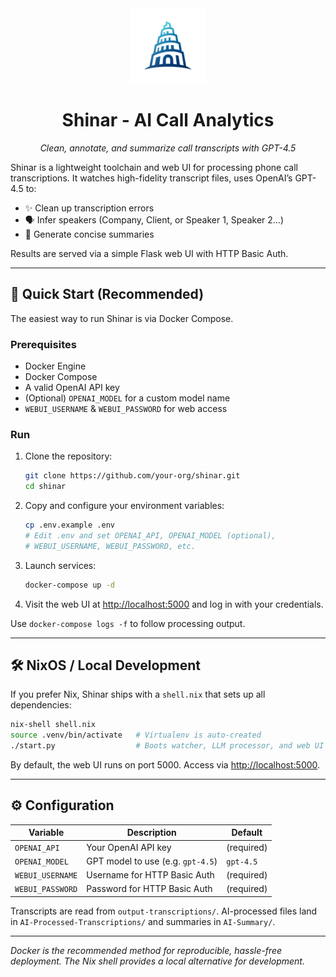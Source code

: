 <div align="center">
  <img src="assets/logo.png" alt="Shinar Logo" width="120" />
  <h1>Shinar - AI Call Analytics</h1>
  <p><em>Clean, annotate, and summarize call transcripts with GPT-4.5</em></p>
</div>

Shinar is a lightweight toolchain and web UI for processing phone call transcriptions.
It watches high-fidelity transcript files, uses OpenAI’s GPT-4.5 to:

- ✨ Clean up transcription errors
- 🗣️ Infer speakers (Company, Client, or Speaker 1, Speaker 2…)
- 📝 Generate concise summaries

Results are served via a simple Flask web UI with HTTP Basic Auth.

---

## 🚀 Quick Start (Recommended)

The easiest way to run Shinar is via Docker Compose.

### Prerequisites

- Docker Engine
- Docker Compose
- A valid OpenAI API key
- (Optional) `OPENAI_MODEL` for a custom model name
- `WEBUI_USERNAME` & `WEBUI_PASSWORD` for web access

### Run

1. Clone the repository:
   ```bash
   git clone https://github.com/your-org/shinar.git
   cd shinar
   ```
2. Copy and configure your environment variables:
   ```bash
   cp .env.example .env
   # Edit .env and set OPENAI_API, OPENAI_MODEL (optional),
   # WEBUI_USERNAME, WEBUI_PASSWORD, etc.
   ```
3. Launch services:
   ```bash
   docker-compose up -d
   ```
4. Visit the web UI at <http://localhost:5000> and log in with your credentials.

Use `docker-compose logs -f` to follow processing output.

---

## 🛠️ NixOS / Local Development

If you prefer Nix, Shinar ships with a `shell.nix` that sets up all dependencies:

```bash
nix-shell shell.nix
source .venv/bin/activate   # Virtualenv is auto-created
./start.py                  # Boots watcher, LLM processor, and web UI
```

By default, the web UI runs on port 5000. Access via <http://localhost:5000>.

---

## ⚙️ Configuration

| Variable         | Description                                        | Default     |
|------------------|----------------------------------------------------|-------------|
| `OPENAI_API`     | Your OpenAI API key                                | (required)  |
| `OPENAI_MODEL`   | GPT model to use (e.g. `gpt-4.5`)                  | `gpt-4.5`   |
| `WEBUI_USERNAME` | Username for HTTP Basic Auth                      | (required)  |
| `WEBUI_PASSWORD` | Password for HTTP Basic Auth                      | (required)  |

Transcripts are read from `output-transcriptions/`. AI-processed
files land in `AI-Processed-Transcriptions/` and summaries in `AI-Summary/`.

---

_Docker is the recommended method for reproducible, hassle-free
deployment. The Nix shell provides a local alternative for development._